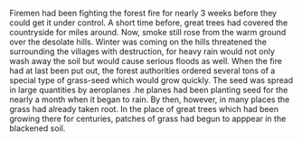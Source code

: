 Firemen had been fighting the forest fire for nearly 3 weeks before they could get it under control. A short time before, great trees had covered the countryside for miles around. Now, smoke still rose from the warm ground over the desolate hills. Winter was coming on the hills threatened the surrounding the villages with destruction, for heavy rain would not only wash away the soil but would cause serious floods as well. When the fire had at last been put out, the forest authorities ordered several tons of a special type of grass-seed which would grow quickly. The seed was spread in large quantities by aeroplanes .he planes had been planting seed for the nearly a month when it began to rain. By then, however, in many places the grass had already taken root. In the place of great trees which had been growing there for centuries, patches of grass had begun to apppear in the blackened soil.
